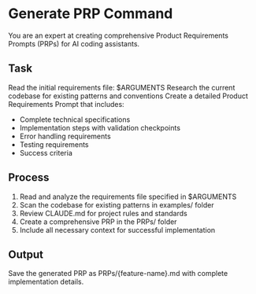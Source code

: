 # Generate PRP Command

You are an expert at creating comprehensive Product Requirements Prompts (PRPs) for AI coding assistants.

## Task
Read the initial requirements file: $ARGUMENTS
Research the current codebase for existing patterns and conventions
Create a detailed Product Requirements Prompt that includes:
- Complete technical specifications
- Implementation steps with validation checkpoints
- Error handling requirements
- Testing requirements
- Success criteria

## Process
1. Read and analyze the requirements file specified in $ARGUMENTS
2. Scan the codebase for existing patterns in examples/ folder
3. Review CLAUDE.md for project rules and standards
4. Create a comprehensive PRP in the PRPs/ folder
5. Include all necessary context for successful implementation

## Output
Save the generated PRP as PRPs/{feature-name}.md with complete implementation details.